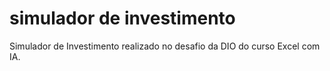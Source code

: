 # simulador de investimento

Simulador de Investimento realizado no desafio da DIO do curso Excel com IA. 



